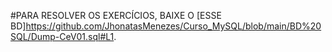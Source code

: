 #PARA RESOLVER OS EXERCÍCIOS, BAIXE O [ESSE BD]<https://github.com/JhonatasMenezes/Curso_MySQL/blob/main/BD%20SQL/Dump-CeV01.sql#L1>.
